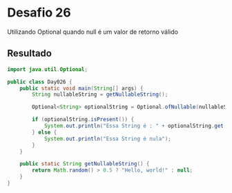 # Desafio 26

Utilizando Optional quando null é um valor de retorno válido

## Resultado

```java
import java.util.Optional;

public class Day026 {
    public static void main(String[] args) {
        String nullableString = getNullableString();

        Optional<String> optionalString = Optional.ofNullable(nullableString);

        if (optionalString.isPresent()) {
            System.out.println("Essa String é : " + optionalString.get());
        } else {
            System.out.println("Essa String é nula");
        }
    }

    public static String getNullableString() {
        return Math.random() > 0.5 ? "Hello, world!" : null;
    }
}
```